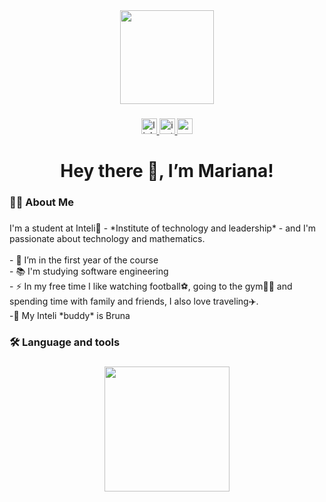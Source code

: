 <div align="center">
  <img height="150" src="https://i.ibb.co/5rphKcX/IMG-7844.jpg[/img][/url"  />
</div>

###

<div align="center">
  <a href="https://www.linkedin.com/in/mariana-lacerda-reis-a17a53281/" target="_blank">
    <img src="https://img.shields.io/static/v1?message=LinkedIn&logo=linkedin&label=&color=0077B5&logoColor=white&labelColor=&style=for-the-badge" height="25" alt="linkedin logo"  />
  </a>
  <a href="https://www.instagram.com/mariilaacerda/" target="_blank">
    <img src="https://img.shields.io/static/v1?message=Instagram&logo=instagram&label=&color=E4405F&logoColor=white&labelColor=&style=for-the-badge" height="25" alt="instagram logo"  />
  </a>
  <a href="mailto:mariana.reis@sou.inteli.edu.br" target="_blank">
    <img src="https://img.shields.io/static/v1?message=Gmail&logo=gmail&label=&color=D14836&logoColor=white&labelColor=&style=for-the-badge" height="25" alt="gmail logo"  />
  </a>
</div>

###

<h1 align="center">Hey there 👋, I’m Mariana!</h1>

###

<h3 align="left">👩‍💻  About Me</h3>

###

<p align="left">I'm a student at Inteli💜 - *Institute of technology and leadership* - and I'm passionate about technology and mathematics.<br><br>- 🔭 I’m in the first year of the course<br>- 📚 I'm  studying software engineering<br>- ⚡ In my free time I like watching football⚽, going to the gym🏋️‍♀️ and spending time with family and friends, I also love traveling✈️.<br>-💛 My Inteli *buddy* is Bruna</p>

###

<h3 align="left">🛠 Language and tools</h3>

###

<div align="left">
</div>

###

<h3 align="left"></h3>

###

<div align="center">
  <img height="200" src="https://static.vecteezy.com/ti/vetor-gratis/p1/38057764-fofa-astronauta-jogando-futebol-desenho-animado-icone-ilustracao-tecnologia-esporte-icone-conceito-isolado-premio-plano-desenho-animado-estilo-vetor.jpg"  />
</div>

###
